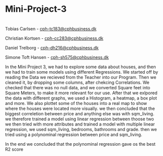 # Mini-Project-3

#

Tobias Carlsen - cph-tc183@cphbusiness.dk

Christian Kortsen - cph-cc283@cphbusiness.dk

Daniel Trelborg - cph-dh216@cphbusiness.dk

Simone Toft Hansen - cph-sh575@cphbusiness.dk

In the Mini Project 3, we had to explore some data about houses, and then we had to train some models using different Regressions.
We started off by reading the Data we recieved from the Teacher into our Program. Then we cleaned it, by dropping some columns, after chekcing Correlations. 
We checked that there was no null data, and we converted Square feet into Square Meters, to make it more relevant for our use.
After that we exlpored the data with different graphs, we used a Histogram, a heatmap, a box plot and more. We also plottet some of the houses into a real map to show where the houses were located more visually.
we then concluded that the biggest correletion between price and anything else was with sqm_living. we therefore trained a model using linear regression between thoose two
we then tried with more attributes and trained a model with multiple linear regression, we used sqm_living, bedrooms, bathrooms and grade.
then we tried using a polynominal regression between price and sqm_living.

In the end we concluded that the polynominal regression gave os the best R2 score
